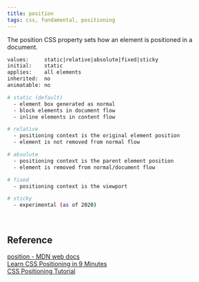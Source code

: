 ```yaml
---
title: position
tags: css, fundamental, positioning
---
```


The position CSS property sets how an element is positioned in a document.

```bash
values:     static|relative|absolute|fixed|sticky
initial:    static
applies:    all elements
inherited:  no
animatable: no

# static (default)
  - element box generated as normal
  - block elements in document flow
  - inline elements in content flow

# relative
  - positioning context is the original element position
  - element is not removed from normal flow

# absolute
  - positioning context is the parent element position
  - element is removed from normal/document flow

# fixed
  - positioning context is the viewport

# sticky
  - experimental (as of 2020)
```

<br />

## Reference

[position - MDN web docs](https://developer.mozilla.org/en-US/docs/Web/CSS/position)<br />
[Learn CSS Positioning in 9 Minutes](https://www.youtube.com/watch?v=jx5jmI0UlXU)<br />
[CSS Positioning Tutorial](https://www.youtube.com/watch?v=UO8ed-JB4So)<br />
